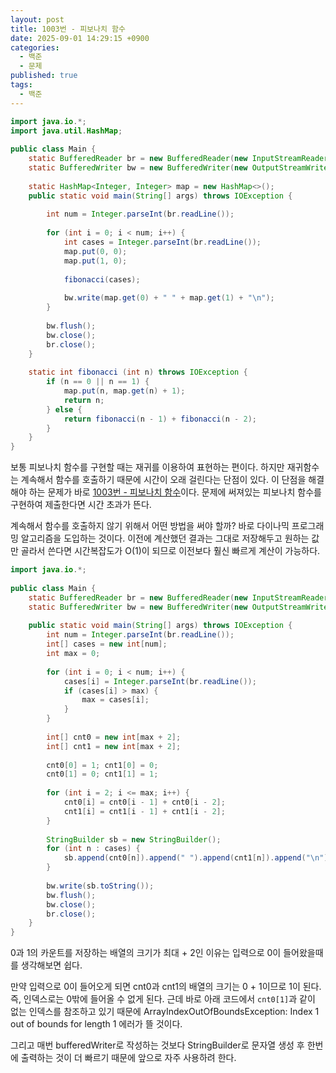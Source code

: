 ```yaml
---
layout: post
title: 1003번 - 피보나치 함수
date: 2025-09-01 14:29:15 +0900
categories:
  - 백준
  - 문제
published: true
tags:
  - 백준
---
```

```java
import java.io.*;  
import java.util.HashMap;  
  
public class Main {  
    static BufferedReader br = new BufferedReader(new InputStreamReader(System.in));  
    static BufferedWriter bw = new BufferedWriter(new OutputStreamWriter(System.out));  
  
    static HashMap<Integer, Integer> map = new HashMap<>();  
    public static void main(String[] args) throws IOException {  
  
        int num = Integer.parseInt(br.readLine());  
  
        for (int i = 0; i < num; i++) {  
            int cases = Integer.parseInt(br.readLine());  
            map.put(0, 0);  
            map.put(1, 0);  
  
            fibonacci(cases);  
  
            bw.write(map.get(0) + " " + map.get(1) + "\n");  
        }  
  
        bw.flush();  
        bw.close();  
        br.close();  
    }  
  
    static int fibonacci (int n) throws IOException {  
        if (n == 0 || n == 1) {  
            map.put(n, map.get(n) + 1);  
            return n;  
        } else {  
            return fibonacci(n - 1) + fibonacci(n - 2);  
        }  
    }  
}
```

보통 피보나치 함수를 구현할 때는 재귀를 이용하여 표현하는 편이다. 하지만 재귀함수는 계속해서 함수를 호출하기 때문에 시간이 오래 걸린다는 단점이 있다. 이 단점을 해결해야 하는 문제가 바로 [1003번 - 피보나치 함수](https://www.acmicpc.net/problem/1003)이다. 문제에 써져있는 피보나치 함수를 구현하여 제출한다면 시간 초과가 뜬다.

계속해서 함수를 호출하지 않기 위해서 어떤 방법을 써야 할까? 바로 다이나믹 프로그래밍 알고리즘을 도입하는 것이다. 이전에 계산했던 결과는 그대로 저장해두고 원하는 값만 골라서 쓴다면 시간복잡도가 O(1)이 되므로 이전보다 훨신 빠르게 계산이 가능하다.


```java
import java.io.*;  
  
public class Main {  
    static BufferedReader br = new BufferedReader(new InputStreamReader(System.in));  
    static BufferedWriter bw = new BufferedWriter(new OutputStreamWriter(System.out));  
  
    public static void main(String[] args) throws IOException {  
        int num = Integer.parseInt(br.readLine());  
        int[] cases = new int[num];  
        int max = 0;  
  
        for (int i = 0; i < num; i++) {  
            cases[i] = Integer.parseInt(br.readLine());  
            if (cases[i] > max) {  
                max = cases[i];  
            }  
        }  
  
        int[] cnt0 = new int[max + 2];  
        int[] cnt1 = new int[max + 2];  
  
        cnt0[0] = 1; cnt1[0] = 0;  
        cnt0[1] = 0; cnt1[1] = 1;  
  
        for (int i = 2; i <= max; i++) {  
            cnt0[i] = cnt0[i - 1] + cnt0[i - 2];  
            cnt1[i] = cnt1[i - 1] + cnt1[i - 2];  
        }  
  
        StringBuilder sb = new StringBuilder();  
        for (int n : cases) {  
            sb.append(cnt0[n]).append(" ").append(cnt1[n]).append("\n");  
        }  
  
        bw.write(sb.toString());  
        bw.flush();  
        bw.close();  
        br.close();  
    }  
}
```

0과 1의 카운트를 저장하는 배열의 크기가 최대 + 2인 이유는 입력으로 0이 들어왔을때를 생각해보면 쉽다.

만약 입력으로 0이 들어오게 되면 cnt0과 cnt1의 배열의 크기는 0 + 1이므로 1이 된다. 즉, 인덱스로는 0밖에 들어올 수 없게 된다. 근데 바로 아래 코드에서 `cnt0[1]`과 같이 없는 인덱스를 참조하고 있기 때문에 ArrayIndexOutOfBoundsException: Index 1 out of bounds for length 1 에러가 뜰 것이다.

그리고 매번 bufferedWriter로 작성하는 것보다 StringBuilder로 문자열 생성 후 한번에 출력하는 것이 더 빠르기 때문에 앞으로 자주 사용하려 한다.